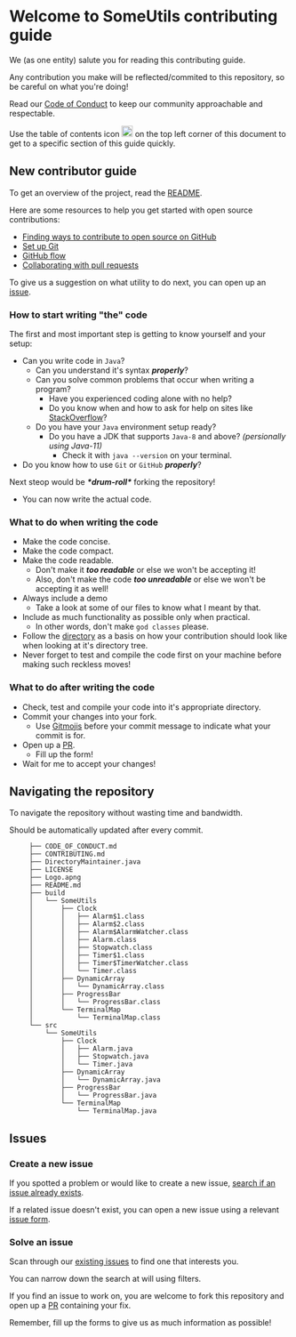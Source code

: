 # Welcome to SomeUtils contributing guide

We (as one entity) salute you for reading this contributing guide.

Any contribution you make will be reflected/commited to this repository, so be careful on what you're doing! 

Read our [Code of Conduct](./CODE_OF_CONDUCT.md) to keep our community approachable and respectable.

Use the table of contents icon <img src="https://github.com/github/docs/blob/7ada1b26cf14e242d78ddf021ab743158b6a87f2/assets/images/table-of-contents.png" width="20em" height="20em" /> on the top left corner of this document to get to a specific section of this guide quickly.

## New contributor guide

To get an overview of the project, read the [README](README.md).

Here are some resources to help you get started with open source contributions:

- [Finding ways to contribute to open source on GitHub](https://docs.github.com/en/get-started/exploring-projects-on-github/finding-ways-to-contribute-to-open-source-on-github)
- [Set up Git](https://docs.github.com/en/get-started/quickstart/set-up-git)
- [GitHub flow](https://docs.github.com/en/get-started/quickstart/github-flow)
- [Collaborating with pull requests](https://docs.github.com/en/github/collaborating-with-pull-requests)

To give us a suggestion on what utility to do next, you can open up an [issue](https://github.com/JumperBot/Java-SomeUtils/issues/new/choose).

### How to start writing "the" code

The first and most important step is getting to know yourself and your setup:
  - Can you write code in `Java`?
    - Can you understand it's syntax ***properly***?
    - Can you solve common problems that occur when writing a program?
      - Have you experienced coding alone with no help?
      - Do you know when and how to ask for help on sites like [StackOverflow](https://stackoverflow.com/)? 
    - Do you have your `Java` environment setup ready?
      - Do you have a JDK that supports `Java-8` and above? *(persionally using Java-11)*
        - Check it with `java --version` on your terminal.
  - Do you know how to use `Git` or `GitHub` ***properly***?

Next steop would be ***\*drum-roll\**** forking the repository!
  - You can now write the actual code.

### What to do when writing the code

  - Make the code concise.
  - Make the code compact.
  - Make the code readable.
    - Don't make it ***too readable*** or else we won't be accepting it!
    - Also, don't make the code ***too unreadable*** or else we won't be accepting it as well!
  - Always include a demo
    - Take a look at some of our files to know what I meant by that.
  - Include as much functionality as possible only when practical.
    - In other words, don't make `god classes` please.
  - Follow the [directory](./CONTRIBUTING.md#navigating-the-repository) as a basis on how your contribution should look like when looking at it's directory tree.
  - Never forget to test and compile the code first on your machine before making such reckless moves!

### What to do after writing the code

  - Check, test and compile your code into it's appropriate directory.
  - Commit your changes into your fork.
    - Use [Gitmojis](https://gitmoji.kaki87.net/) before your commit message to indicate what your commit is for.  
  - Open up a [PR](https://github.com/JumperBot/Java-SomeUtils/compare).
    - Fill up the form!
  - Wait for me to accept your changes!

## Navigating the repository

To navigate the repository without wasting time and bandwidth.

Should be automatically updated after every commit.

```shell
     ├── CODE_OF_CONDUCT.md
     ├── CONTRIBUTING.md
     ├── DirectoryMaintainer.java
     ├── LICENSE
     ├── Logo.apng
     ├── README.md
     ├── build
     │   └── SomeUtils
     │       ├── Clock
     │       │   ├── Alarm$1.class
     │       │   ├── Alarm$2.class
     │       │   ├── Alarm$AlarmWatcher.class
     │       │   ├── Alarm.class
     │       │   ├── Stopwatch.class
     │       │   ├── Timer$1.class
     │       │   ├── Timer$TimerWatcher.class
     │       │   └── Timer.class
     │       ├── DynamicArray
     │       │   └── DynamicArray.class
     │       ├── ProgressBar
     │       │   └── ProgressBar.class
     │       └── TerminalMap
     │           └── TerminalMap.class
     └── src
         └── SomeUtils
             ├── Clock
             │   ├── Alarm.java
             │   ├── Stopwatch.java
             │   └── Timer.java
             ├── DynamicArray
             │   └── DynamicArray.java
             ├── ProgressBar
             │   └── ProgressBar.java
             └── TerminalMap
                 └── TerminalMap.java
```

## Issues

### Create a new issue

If you spotted a problem or would like to create a new issue, [search if an issue already exists](https://docs.github.com/en/github/searching-for-information-on-github/searching-on-github/searching-issues-and-pull-requests#search-by-the-title-body-or-comments).

If a related issue doesn't exist, you can open a new issue using a relevant [issue form](https://github.com/JumperBot/Java-SomeUtils/issues/new/choose). 

### Solve an issue

Scan through our [existing issues](https://github.com/JumperBot/Java-SomeUtils/issues) to find one that interests you.

You can narrow down the search at will using filters.

If you find an issue to work on, you are welcome to fork this repository and open up a [PR](https://github.com/JumperBot/Java-SomeUtils/compare) containing your fix.

Remember, fill up the forms to give us as much information as possible!
